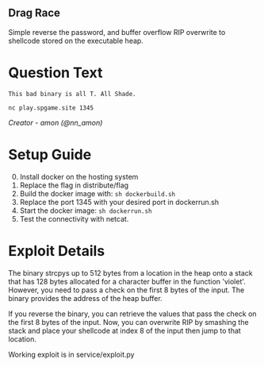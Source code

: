 Drag Race
---------

Simple reverse the password, and buffer overflow RIP overwrite to shellcode
stored on the executable heap.

# Question Text

```
This bad binary is all T. All Shade.

nc play.spgame.site 1345
```

*Creator -  amon (@nn_amon)*

# Setup Guide

0. Install docker on the hosting system
1. Replace the flag in distribute/flag
2. Build the docker image with: `sh dockerbuild.sh`
3. Replace the port 1345 with your desired port in dockerrun.sh
4. Start the docker image: `sh dockerrun.sh`
5. Test the connectivity with netcat.

# Exploit Details

The binary strcpys up to 512 bytes from a location in the heap onto a stack that
has 128 bytes allocated for a character buffer in the function 'violet'.
However, you need to pass a check on the first 8 bytes of the input. The binary
provides the address of the heap buffer.

If you reverse the binary, you can retrieve the values that pass the check on
the first 8 bytes of the input. Now, you can overwrite RIP by smashing the stack
and place your shellcode at index 8 of the input then jump to that location.

Working exploit is in service/exploit.py
